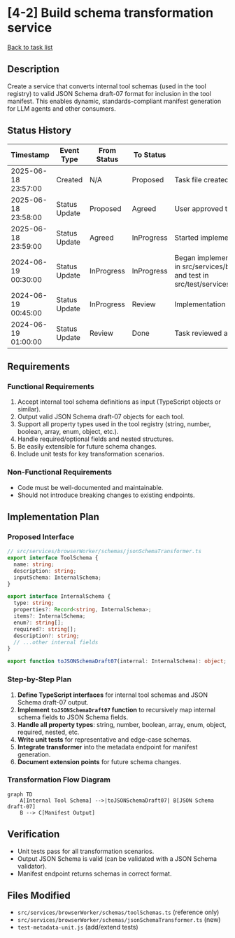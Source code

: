 # [4-2] Build schema transformation service

[Back to task list](./tasks.md)

## Description
Create a service that converts internal tool schemas (used in the tool registry) to valid JSON Schema draft-07 format for inclusion in the tool manifest. This enables dynamic, standards-compliant manifest generation for LLM agents and other consumers.

## Status History
| Timestamp           | Event Type     | From Status | To Status | Details                                                      | User     |
|---------------------|---------------|-------------|-----------|--------------------------------------------------------------|----------|
| 2025-06-18 23:57:00 | Created       | N/A         | Proposed  | Task file created                                            | AI_Agent |
| 2025-06-18 23:58:00 | Status Update | Proposed | Agreed | User approved task definition and moved to Agreed. | chaddorsey |
| 2025-06-18 23:59:00 | Status Update | Agreed | InProgress | Started implementation of schema transformation service. | AI_Agent |
| 2024-06-19 00:30:00 | Status Update | InProgress | InProgress | Began implementation of schema transformation service in src/services/browserWorker/utils/schemaTransform.ts and test in src/test/services/browserWorker/schemaTransform.test.ts | AI_Agent |
| 2024-06-19 00:45:00 | Status Update | InProgress | Review | Implementation and tests complete. Task ready for review. | AI_Agent |
| 2024-06-19 01:00:00 | Status Update | Review | Done | Task reviewed and approved by user. Marked as Done. | chaddorsey |

## Requirements
### Functional Requirements
1. Accept internal tool schema definitions as input (TypeScript objects or similar).
2. Output valid JSON Schema draft-07 objects for each tool.
3. Support all property types used in the tool registry (string, number, boolean, array, enum, object, etc.).
4. Handle required/optional fields and nested structures.
5. Be easily extensible for future schema changes.
6. Include unit tests for key transformation scenarios.

### Non-Functional Requirements
- Code must be well-documented and maintainable.
- Should not introduce breaking changes to existing endpoints.

## Implementation Plan

### Proposed Interface

```typescript
// src/services/browserWorker/schemas/jsonSchemaTransformer.ts
export interface ToolSchema {
  name: string;
  description: string;
  inputSchema: InternalSchema;
}

export interface InternalSchema {
  type: string;
  properties?: Record<string, InternalSchema>;
  items?: InternalSchema;
  enum?: string[];
  required?: string[];
  description?: string;
  // ...other internal fields
}

export function toJSONSchemaDraft07(internal: InternalSchema): object;
```

### Step-by-Step Plan
1. **Define TypeScript interfaces** for internal tool schemas and JSON Schema draft-07 output.
2. **Implement `toJSONSchemaDraft07` function** to recursively map internal schema fields to JSON Schema fields.
3. **Handle all property types**: string, number, boolean, array, enum, object, required, nested, etc.
4. **Write unit tests** for representative and edge-case schemas.
5. **Integrate transformer** into the metadata endpoint for manifest generation.
6. **Document extension points** for future schema changes.

### Transformation Flow Diagram

```mermaid
graph TD
    A[Internal Tool Schema] -->|toJSONSchemaDraft07| B[JSON Schema draft-07]
    B --> C[Manifest Output]
```

## Verification
- Unit tests pass for all transformation scenarios.
- Output JSON Schema is valid (can be validated with a JSON Schema validator).
- Manifest endpoint returns schemas in correct format.

## Files Modified
- `src/services/browserWorker/schemas/toolSchemas.ts` (reference only)
- `src/services/browserWorker/schemas/jsonSchemaTransformer.ts` (new)
- `test-metadata-unit.js` (add/extend tests) 